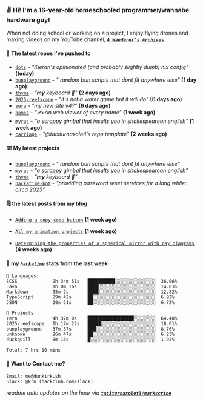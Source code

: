 ### ✌️ Hi! I'm a 16-year-old homeschooled programmer/wannabe hardware guy!

When not doing school or working on a project, I enjoy flying drones and making videos on my YouTube channel, [**_`A Wanderer's Archives`_**](https://youtube.com/@wanderer.archives).

#### 👷 The latest repos I've pushed to

- [`dots`](https://github.com/taciturnaxolotl/dots) - _"Kieran's opinionated (and probably slightly dumb) nix config"_ **(today)**
- [`bunplayground`](https://github.com/taciturnaxolotl/bunplayground) - _" random bun scripts that dont fit anywhere else"_ **(1 day ago)**
- [`thyme`](https://github.com/taciturnaxolotl/thyme) - _"**my** keyboard 🫶"_ **(2 days ago)**
- [`2025-reefscape`](https://github.com/df1317/2025-reefscape) - _"it's not a water game but it will do"_ **(6 days ago)**
- [`zera`](https://github.com/taciturnaxolotl/zera) - _"my new site v4?"_ **(6 days ago)**
- [`names`](https://github.com/aramshiva/names) - _"✍️ An web viewer of every name"_ **(1 week ago)**
- [`myrus`](https://github.com/taciturnaxolotl/myrus) - _"a scrappy gimbal that insults you in shakespearean english"_ **(1 week ago)**
- [`carriage`](https://github.com/taciturnaxolotl/carriage) - _"@taciturnaxolotl's repo template"_ **(2 weeks ago)**

#### ⌨️ My latest projects

- [`bunplayground`](https://github.com/taciturnaxolotl/bunplayground) - _" random bun scripts that dont fit anywhere else"_
- [`myrus`](https://github.com/taciturnaxolotl/myrus) - _"a scrappy gimbal that insults you in shakespearean english"_
- [`thyme`](https://github.com/taciturnaxolotl/thyme) - _"**my** keyboard 🫶"_
- [`hackatime-bot`](https://github.com/taciturnaxolotl/hackatime-bot) - _"providing password reset services for a long while: circa 2025"_

#### 🗒️ the latest posts from my [blog](https://dunkirk.sh)

- [`Adding a copy code button`](https://dunkirk.sh/blog/adding-a-copy-button/) **(1 week ago)**

- [`All my animation projects`](https://dunkirk.sh/blog/my-animations/) **(1 week ago)**

- [`Determining the properties of a spherical mirror with ray diagrams`](https://dunkirk.sh/blog/spherical-ray-diagrams/) **(4 weeks ago)**



#### 📡 my [_`hackatime`_](https://waka.hackclub.com) stats from the last week

```text
💾 Languages:
SCSS             2h 34m 51s   ██████████░░░░░░░░░░░░░░░  36.06%
Java             1h 0m 16s    ████░░░░░░░░░░░░░░░░░░░░░  14.03%
Markdown         55m 2s       ████░░░░░░░░░░░░░░░░░░░░░  12.82%
TypeScript       29m 42s      ██░░░░░░░░░░░░░░░░░░░░░░░  6.92%
JSON             28m 51s      ██░░░░░░░░░░░░░░░░░░░░░░░  6.72%

💼 Projects:
zera             4h 37m 0s    █████████████████░░░░░░░░  64.48%
2025-reefscape   1h 17m 22s   █████░░░░░░░░░░░░░░░░░░░░  18.01%
bunplayground    37m 37s      ███░░░░░░░░░░░░░░░░░░░░░░  8.76%
unknown          26m 47s      ██░░░░░░░░░░░░░░░░░░░░░░░  6.23%
duckquill        8m 16s       █░░░░░░░░░░░░░░░░░░░░░░░░  1.92%

Total: 7 hrs 10 mins
```

#### 📮 Want to Contact me?

```text
Email: me@dunkirk.sh
Slack: @krn (hackclub.com/slack)
```

_readme auto updates on the hour via [**`taciturnaxolotl/markscribe`**](https://github.com/taciturnaxolotl/markscribe)_
